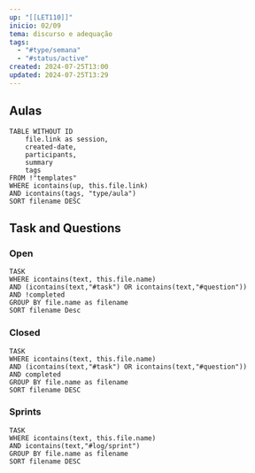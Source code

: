 ```yaml
---
up: "[[LET110]]"
inicio: 02/09
tema: discurso e adequação
tags:
  - "#type/semana"
  - "#status/active"
created: 2024-07-25T13:00
updated: 2024-07-25T13:29
---
```


## Aulas
```dataview
TABLE WITHOUT ID
	file.link as session,
	created-date,
	participants,
	summary
	tags
FROM !"templates"
WHERE icontains(up, this.file.link)
AND icontains(tags, "type/aula")
SORT filename DESC
```

## Task and Questions

### Open
``` dataview
TASK
WHERE icontains(text, this.file.name)
AND (icontains(text,"#task") OR icontains(text,"#question"))
AND !completed
GROUP BY file.name as filename
SORT filename Desc
```
### Closed
```dataview
TASK
WHERE icontains(text, this.file.name)
AND (icontains(text,"#task") OR icontains(text,"#question"))
AND completed
GROUP BY file.name as filename
SORT filename DESC
```
### Sprints
```dataview
TASK
WHERE icontains(text, this.file.name)
AND icontains(text,"#log/sprint")
GROUP BY file.name as filename
SORT filename DESC
```